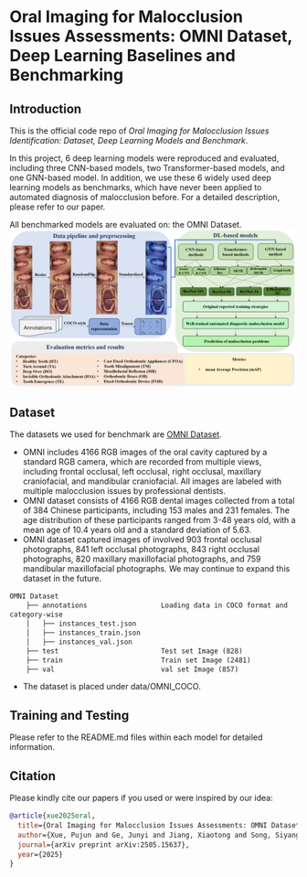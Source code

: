 # Oral Imaging for Malocclusion Issues Assessments: OMNI Dataset, Deep Learning Baselines and Benchmarking
## Introduction
This is the official code repo of *Oral Imaging for Malocclusion Issues Identification: Dataset, Deep Learning Models and Benchmark*.

In this project, 6 deep learning models were reproduced and evaluated, including three CNN-based models, two Transformer-based models, and one GNN-based model. In addition, we use these 6 widely used deep learning models as benchmarks, which have never been applied to automated diagnosis of malocclusion before. For a detailed description, please refer to our paper.

All benchmarked models are evaluated on: the OMNI Dataset.
![alt text](baseline_framework.png)

## Dataset
The datasets we used for benchmark are [OMNI Dataset](https://drive.google.com/file/d/1eSyipRJTDlAbRs0yb44l5vQjVYibRXy1/view?usp=drive_link).

* OMNI includes 4166 RGB images of the oral cavity captured by a standard RGB camera, which are recorded from multiple views, including frontal occlusal, left occlusal, right occlusal, maxillary craniofacial, and mandibular craniofacial. All images are labeled with multiple malocclusion issues by professional dentists.
* OMNI dataset consists of 4166 RGB dental images collected from a total of 384 Chinese participants, including 153 males and 231 females. The age distribution of these participants ranged from 3-48 years old, with a mean age of 10.4 years old and a standard deviation of 5.63.
* OMNI dataset captured images of involved 903 frontal occlusal photographs, 841 left occlusal photographs, 843 right occlusal photographs, 820 maxillary maxillofacial photographs, and 759 mandibular maxillofacial photographs. We may continue to expand this dataset in the future.
```
OMNI Dataset
    ├── annotations                  Loading data in COCO format and category-wise 
    │   ├── instances_test.json 
    │   ├── instances_train.json
    │   ├── instances_val.json
    ├── test                         Test set Image (828)
    ├── train                        Train set Image (2481)
    ├── val                          val set Image (857)
```

* The dataset is placed under data/OMNI_COCO.

## Training and Testing
Please refer to the README.md files within each model for detailed information.

## Citation
Please kindly cite our papers if you used or were inspired by our idea:
```bibtex
@article{xue2025oral,
  title={Oral Imaging for Malocclusion Issues Assessments: OMNI Dataset, Deep Learning Baselines and Benchmarking},
  author={Xue, Pujun and Ge, Junyi and Jiang, Xiaotong and Song, Siyang and Wu, Zijian and Huo, Yupeng and Xie, Weicheng and Shen, Linlin and Zhou, Xiaoqin and Liu, Xiaofeng and others},
  journal={arXiv preprint arXiv:2505.15637},
  year={2025}
}
